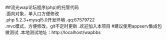 ##流光wap论坛程序(php)的托管代码<br />
.面向对象，单入口方便修改<br />
.php 5.2.3+mysql5.0开发环境
.qq:67579722<br />
.mvc模式，方便修改，git不定时更新
.欢迎加入本项目
#建议使用appserv集成包做测试
.本地测试地址：http://localhost/wapbbs
